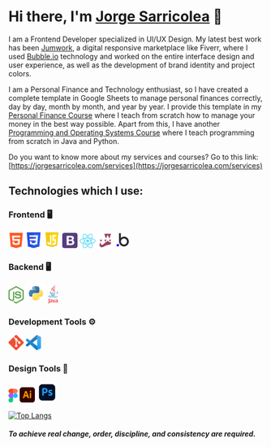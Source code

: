 # Hi there, I'm [Jorge Sarricolea](https://jorgesarricolea.com) 👋

I am a Frontend Developer specialized in UI/UX Design. My latest best work has been [Jumwork](https://jumwork.com), a digital responsive marketplace like Fiverr, where I used [Bubble.io](https://manual.bubble.io) technology and worked on the entire interface design and user experience, as well as the development of brand identity and project colors.

I am a Personal Finance and Technology enthusiast, so I have created a complete template in Google Sheets to manage personal finances correctly, day by day, month by month, and year by year. I provide this template in my [Personal Finance Course](https://jorgesarricolea.com/finance-course) where I teach from scratch how to manage your money in the best way possible. Apart from this, I have another [Programming and Operating Systems Course](https://jorgesarricolea.com/programming-course) where I teach programming from scratch in Java and Python. 

Do you want to know more about my services and courses? Go to this link: [https://jorgesarricolea.com/services](https://jorgesarricolea.com/services)

## Technologies which I use:

### Frontend 🖥️

[<img src="assets/html.png" alt="html logo" width="30">](https://devdocs.io/html/)
[<img src="assets/css.png" alt="css logo" width="31">](https://devdocs.io/css/)
[<img src="assets/javascript.png" alt="js logo" width="33">](https://developer.mozilla.org/en-US/docs/Web/JavaScript)
[<img src="assets/boostrap.png" alt="boostrap logo" width="30">](https://getbootstrap.com/docs/5.3/getting-started/introduction/)
[<img src="assets/react.png" alt="react logo" width="32">](https://es.reactjs.org/docs/getting-started.html)
[<img src="assets/jest.png" alt="jest logo" width="30">](https://jestjs.io/docs/getting-started)
[<img src="assets/bubbleio.png" alt="bl logo" width="30">](https://manual.bubble.io) 

### Backend 🖥️

[<img src="assets/nodejs.png" alt="nodejs logo" width="30">](https://devdocs.io/node/)
[<img src="assets/python.png" alt="python logo" width="40">](https://www.python.org/)
[<img src="assets/java.png" alt="ts logo" width="20">](https://www.java.com/es/)

### Development Tools ⚙️

[<img src="assets/git.png" alt="git logo" width="30">](https://git-scm.com/doc)
[<img src="assets/vscode.png" alt="vscode logo" width="30">](https://code.visualstudio.com/docs)

### Design Tools 🎨

[<img src="assets/figma.png" alt="figma logo" width="18">](https://www.figma.com/best-practices/guide-to-developer-handoff/components-styles-and-documentation/)
[<img src="assets/illustrator.png" alt="illustrator logo" width="30">](https://www.adobe.com/mx/products/illustrator/campaign/pricing.html?gclid=Cj0KCQjwla-hBhD7ARIsAM9tQKsX11p67rnk2_kAbfcpU9W1qAG-lYSYNhHfyAszxEHitQ1y0omBMCoaAqumEALw_wcB&sdid=KQPQL&mv=search&ef_id=Cj0KCQjwla-hBhD7ARIsAM9tQKsX11p67rnk2_kAbfcpU9W1qAG-lYSYNhHfyAszxEHitQ1y0omBMCoaAqumEALw_wcB:G:s&s_kwcid=AL!3085!3!442303209264!e!!g!!illustrator!188198382!10039621902)
[<img src="assets/photoshop.png" alt="photoshop logo" width="40">](https://www.adobe.com/mx/products/photoshop.html)


[![Top Langs](https://github-readme-stats.vercel.app/api/top-langs/?username=JorgeSarricolea)](https://github.com/JorgeSarricolea/github-readme-stats)

#### _To achieve real change, order, discipline, and consistency are required._
